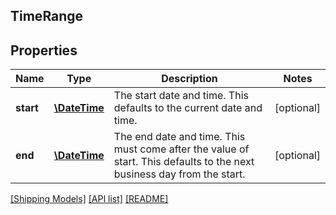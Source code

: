 ## TimeRange

## Properties

Name | Type | Description | Notes
------------ | ------------- | ------------- | -------------
**start** | [**\DateTime**](\DateTime.md) | The start date and time. This defaults to the current date and time. | [optional]
**end** | [**\DateTime**](\DateTime.md) | The end date and time. This must come after the value of start. This defaults to the next business day from the start. | [optional]

[[Shipping Models]](../) [[API list]](../../Api) [[README]](../../../README.md)
